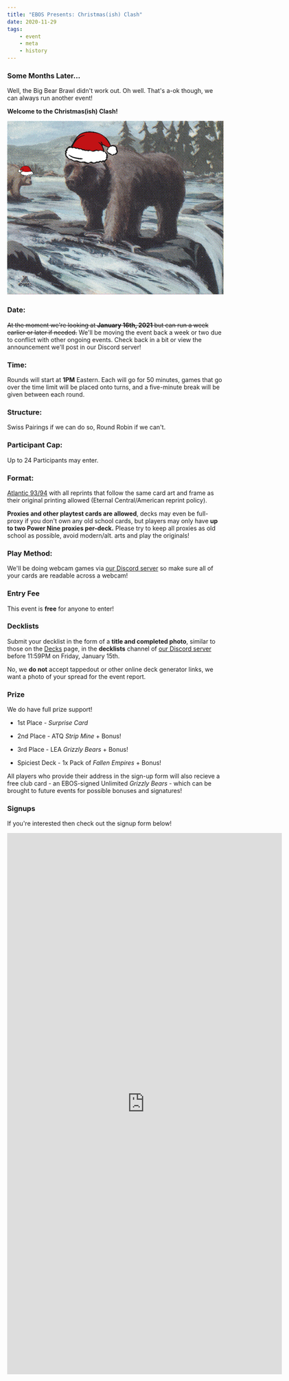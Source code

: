 ```yaml
---
title: "EBOS Presents: Christmas(ish) Clash"
date: 2020-11-29
tags:
    - event
    - meta
    - history
---
```


### Some Months Later...

Well, the Big Bear Brawl didn't work out. Oh well. That's a-ok though, we can always run another event! 

**Welcome to the Christmas(ish) Clash!**

![TFC](/assets/images/christmasclash.png)

### Date:
~~At the moment we're looking at **January 16th, 2021** but can run a week earlier or later if needed.~~
We'll be moving the event back a week or two due to conflict with other ongoing events. Check back in a bit or view the announcement we'll post in our Discord server!

### Time:
Rounds will start at **1PM** Eastern. Each will go for 50 minutes, games that go over the time limit will be placed onto turns, and a five-minute break will be given between each round.

### Structure:
Swiss Pairings if we can do so, Round Robin if we can't.

### Participant Cap:
Up to 24 Participants may enter.

### Format:
[Atlantic 93/94](https://sentineloldschoolmtg.com/atlantic-93-94/) with all reprints that follow the same card art and frame as their original printing allowed (Eternal Central/American reprint policy).

**Proxies and other playtest cards are allowed**, decks may even be full-proxy if you don't own any old school cards, but players may only have **up to two Power Nine proxies per-deck.** Please try to keep all proxies as old school as possible, avoid modern/alt. arts and play the originals!

### Play Method:
We'll be doing webcam games via [our Discord server](https://discord.gg/fDdeJj5) so make sure all of your cards are readable across a webcam!

### Entry Fee
This event is **free** for anyone to enter!

### Decklists
Submit your decklist in the form of a **title and completed photo**, similar to those on the [Decks](/decks/) page, in the **decklists** channel of [our Discord server](https://discord.gg/fDdeJj5) before 11:59PM on Friday, January 15th. 

No, we **do not** accept tappedout or other online deck generator links, we want a photo of your spread for the event report.

### Prize
We do have full prize support!

* 1st Place - *Surprise Card*

* 2nd Place - ATQ *Strip Mine* + Bonus!

* 3rd Place - LEA *Grizzly Bears* + Bonus!

* Spiciest Deck - 1x Pack of *Fallen Empires* + Bonus!

All players who provide their address in the sign-up form will also recieve a free club card - an EBOS-signed Unlimited *Grizzly Bears* - which can be brought to future events for possible bonuses and signatures!

### Signups
If you're interested then check out the signup form below!

<iframe src="https://docs.google.com/forms/d/e/1FAIpQLSfst0e__e1PCDKHC6ld8-qu1Eq0MaYuRF_CRU2Dl3qKCVkh9A/viewform?embedded=true" width="640" height="1258" frameborder="0" marginheight="0" marginwidth="0">Loading…</iframe>

